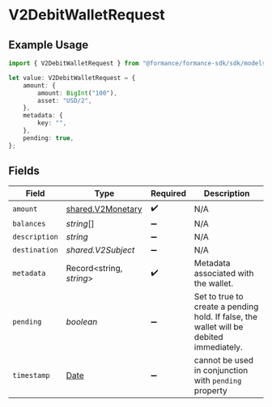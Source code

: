 # V2DebitWalletRequest

## Example Usage

```typescript
import { V2DebitWalletRequest } from "@formance/formance-sdk/sdk/models/shared";

let value: V2DebitWalletRequest = {
    amount: {
        amount: BigInt("100"),
        asset: "USD/2",
    },
    metadata: {
        key: "",
    },
    pending: true,
};
```

## Fields

| Field                                                                                         | Type                                                                                          | Required                                                                                      | Description                                                                                   |
| --------------------------------------------------------------------------------------------- | --------------------------------------------------------------------------------------------- | --------------------------------------------------------------------------------------------- | --------------------------------------------------------------------------------------------- |
| `amount`                                                                                      | [shared.V2Monetary](../../../sdk/models/shared/v2monetary.md)                                 | :heavy_check_mark:                                                                            | N/A                                                                                           |
| `balances`                                                                                    | *string*[]                                                                                    | :heavy_minus_sign:                                                                            | N/A                                                                                           |
| `description`                                                                                 | *string*                                                                                      | :heavy_minus_sign:                                                                            | N/A                                                                                           |
| `destination`                                                                                 | *shared.V2Subject*                                                                            | :heavy_minus_sign:                                                                            | N/A                                                                                           |
| `metadata`                                                                                    | Record<string, *string*>                                                                      | :heavy_check_mark:                                                                            | Metadata associated with the wallet.                                                          |
| `pending`                                                                                     | *boolean*                                                                                     | :heavy_minus_sign:                                                                            | Set to true to create a pending hold. If false, the wallet will be debited immediately.       |
| `timestamp`                                                                                   | [Date](https://developer.mozilla.org/en-US/docs/Web/JavaScript/Reference/Global_Objects/Date) | :heavy_minus_sign:                                                                            | cannot be used in conjunction with `pending` property                                         |